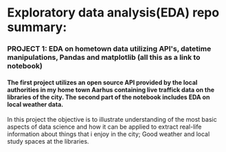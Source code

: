 # Exploratory data analysis(EDA) repo summary:


### PROJECT 1: EDA on hometown data utilizing API's, datetime manipulations, Pandas and matplotlib (all this as a link to notebook)
#### The first project utilizes an open source API provided by the local authorities in my home town Aarhus containing live traffick data on the libraries of the city. The second part of the notebook includes EDA on local weather data.

In this project the objective is to illustrate understanding of the most basic aspects of data science and how it can be applied to extract real-life information about things that i enjoy in the city; Good weather and local study spaces at the libraries.

